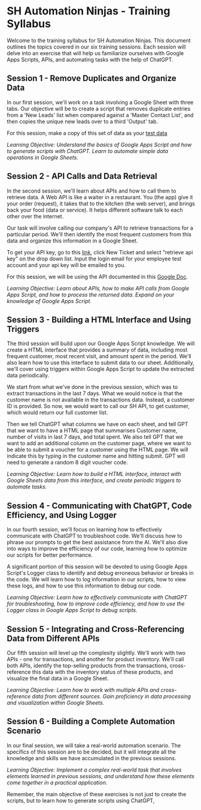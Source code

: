 # SH Automation Ninjas - Training Syllabus

Welcome to the training syllabus for SH Automation Ninjas. This document outlines the topics covered in our six training sessions. Each session will delve into an exercise that will help us familiarize ourselves with Google Apps Scripts, APIs, and automating tasks with the help of ChatGPT.

## Session 1 - Remove Duplicates and Organize Data

In our first session, we'll work on a task involving a Google Sheet with three tabs. Our objective will be to create a script that removes duplicate entries from a 'New Leads' list when compared against a 'Master Contact List', and then copies the unique new leads over to a third 'Output' tab.

For this session, make a copy of this set of data as your [test data](https://docs.google.com/spreadsheets/d/1EBSwlbsk6yZd100NH0e4wpd4o07ZELXYLTMrYDv9reY/edit#gid=1552392585)

*Learning Objective: Understand the basics of Google Apps Script and how to generate scripts with ChatGPT. Learn to automate simple data operations in Google Sheets.*

## Session 2 - API Calls and Data Retrieval

In the second session, we'll learn about APIs and how to call them to retrieve data. A Web API is like a waiter in a restaurant. You (the app) give it your order (request), it takes that to the kitchen (the web server), and brings back your food (data or service). It helps different software talk to each other over the internet.

Our task will involve calling our company's API to retrieve transactions for a particular period. We'll then identify the most frequent customers from this data and organize this information in a Google Sheet.

To get your API key, go to this [link](https://internal.shub.us/), click New Ticket and select "retrieve api key" on the drop down list. Input the login email for your employee test account and your api key will be emailed to you. 

For this session, we will be using the API documented in this [Google Doc](https://docs.google.com/document/d/1gVGpmTB-8m_VfrcUY1LxRu7KTkk2Duxi5ltRyJyHNhE/edit).

*Learning Objective: Learn about APIs, how to make API calls from Google Apps Script, and how to process the returned data. Expand on your knowledge of Google Apps Script.*

## Session 3 - Building a HTML Interface and Using Triggers

The third session will build upon our Google Apps Script knowledge. We will create a HTML interface that provides a summary of data, including most frequent customer, most recent visit, and amount spent in the period. We'll also learn how to use this interface to submit data to our sheet. Additionally, we'll cover using triggers within Google Apps Script to update the extracted data periodically.

We start from what we've done in the previous session, which was to extract transactions in the last 7 days. What we would notice is that the customer name is not available in the transactions data. Instead, a customer ID is provided. So now, we would want to call our SH API, to get customer, which would return our full customer list. 

Then we tell ChatGPT what columns we have on each sheet, and tell GPT that we want to have a HTML page that summarises Customer name, number of visits in last 7 days, and total spent. We also tell GPT that we want to add an additional column on the customer page, where we want to be able to submit a voucher for a customer using the HTML page. We will indicate this by typing in the customer name and hitting submit. GPT will need to generate a random 8 digit voucher code.

*Learning Objective: Learn how to build a HTML interface, interact with Google Sheets data from this interface, and create periodic triggers to automate tasks.*

## Session 4 - Communicating with ChatGPT, Code Efficiency, and Using Logger

In our fourth session, we'll focus on learning how to effectively communicate with ChatGPT to troubleshoot code. We'll discuss how to phrase our prompts to get the best assistance from the AI. We'll also dive into ways to improve the efficiency of our code, learning how to optimize our scripts for better performance.

A significant portion of this session will be devoted to using Google Apps Script's Logger class to identify and debug erroneous behavior or breaks in the code. We will learn how to log information in our scripts, how to view these logs, and how to use this information to debug our code.

*Learning Objective: Learn how to effectively communicate with ChatGPT for troubleshooting, how to improve code efficiency, and how to use the Logger class in Google Apps Script to debug scripts.*

## Session 5 - Integrating and Cross-Referencing Data from Different APIs

Our fifth session will level up the complexity slightly. We'll work with two APIs - one for transactions, and another for product inventory. We'll call both APIs, identify the top-selling products from the transactions, cross-reference this data with the inventory status of these products, and visualize the final data in a Google Sheet.

*Learning Objective: Learn how to work with multiple APIs and cross-reference data from different sources. Gain proficiency in data processing and visualization within Google Sheets.*

## Session 6 - Building a Complete Automation Scenario

In our final session, we will take a real-world automation scenario. The specifics of this session are to be decided, but it will integrate all the knowledge and skills we have accumulated in the previous sessions. 

*Learning Objective: Implement a complex real-world task that involves elements learned in previous sessions, and understand how these elements come together in a practical application.*

Remember, the main objective of these exercises is not just to create the scripts, but to learn how to generate scripts using ChatGPT,
